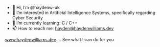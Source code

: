 - 👋 Hi, I’m @haydenw-uk
- 👀 I’m interested in Artificial Intelligence Systems, specifically regarding Cyber Security
- 🌱 I’m currently learning: C / C++
- 📫 How to reach me: hayden@haydenwilliams.dev

www.haydenwilliams.dev
... See what I can do for you
<!---
haydenw-uk/haydenw-uk is a ✨ special ✨ repository because its `README.md` (this file) appears on your GitHub profile.
You can click the Preview link to take a look at your changes.
--->
